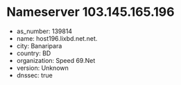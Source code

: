 # Nameserver 103.145.165.196

* as_number: 139814
* name: host196.lixbd.net.net.
* city: Banaripara
* country: BD
* organization: Speed 69.Net
* version: Unknown
* dnssec: true
